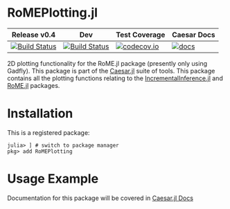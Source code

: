 # RoMEPlotting.jl

 Release v0.4 | Dev | Test Coverage | Caesar Docs
--------------|-----|---------------|--------------
[![Build Status](https://travis-ci.org/JuliaRobotics/RoMEPlotting.jl.svg?branch=release/v0.4)](https://travis-ci.org/JuliaRobotics/RoMEPlotting.jl) | [![Build Status](https://travis-ci.org/JuliaRobotics/RoMEPlotting.jl.svg?branch=master)](https://travis-ci.org/JuliaRobotics/RoMEPlotting.jl) | [![codecov.io](https://codecov.io/github/JuliaRobotics/RoMEPlotting.jl/coverage.svg?branch=master)](https://codecov.io/github/JuliaRobotics/RoMEPlotting.jl?branch=master) | [![docs][docs-shield]][caesar-docs]

2D plotting functionality for the RoME.jl package (presently only using Gadfly).  This package is part of the [Caesar.jl](http://www.github.com/JuliaRobotics/Caesar.jl) suite of tools.  This package contains all the plotting functions relating to the [IncrementalInference.jl](http://www.github.com/JuliaRobotics/IncrementalInference.jl) and [RoME.jl](http://www.github.com/JuliaRobotics/RoME.jl) packages.

# Installation

This is a registered package:
```
julia> ] # switch to package manager
pkg> add RoMEPlotting
```

# Usage Example

Documentation for this package will be covered in [Caesar.jl Docs]([caesar-docs])


[docs-shield]: https://img.shields.io/badge/docs-latest-blue.svg
[caesar-docs]: http://juliarobotics.github.io/Caesar.jl/latest/
